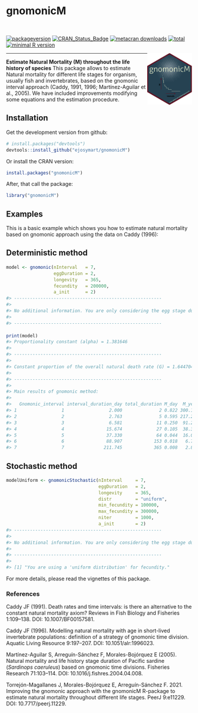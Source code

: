 # gnomonicM

<br>

<!-- badges: start -->

[![packageversion](https://img.shields.io/badge/Package%20version-1.0.1-blue.svg?style=flat-square)](commits/master)
[![CRAN\_Status\_Badge](https://www.r-pkg.org/badges/version/gnomonicM)](https://cran.r-project.org/package=gnomonicM)
[![metacran
downloads](https://cranlogs.r-pkg.org/badges/gnomonicM)](https://cran.rstudio.com/web/packages/gnomonicM/index.html)
[![total](http://cranlogs.r-pkg.org/badges/grand-total/gnomonicM)](https://www.rpackages.io/package/gnomonicM)
[![minimal R
version](https://img.shields.io/badge/R%3E%3D-3.6-6666ff.svg)](https://cran.r-project.org/)

<!-- badges: end -->

<img src='man/figures/gnomonicM_logo.png' align="right" height="140" /></a>

<hr>

**Estimate Natural Mortality (M) throughout the life history of
species** This package allows to estimate Natural mortality for
different life stages for organism, usually fish and invertebrates,
based on the gnomonic interval approach (Caddy, 1991, 1996;
Martínez-Aguilar et al., 2005). We have included improvements modifying
some equations and the estimation procedure.

## Installation

Get the development version from github:

``` r
# install.packages("devtools")
devtools::install_github("ejosymart/gnomonicM")
```

Or install the CRAN version:

``` r
install.packages("gnomonicM")
```

After, that call the package:

``` r
library("gnomonicM")
```

## Examples

This is a basic example which shows you how to estimate natural
mortality based on gnomonic approach using the data on Caddy (1996):

## Deterministic method

``` r
model <- gnomonic(nInterval   = 7, 
                  eggDuration = 2, 
                  longevity   = 365, 
                  fecundity   = 200000, 
                  a_init      = 2)
#> -------------------------------------------------------- 
#> 
#> No additional information. You are only considering the egg stage duration = 2 
#> 
#> --------------------------------------------------------

print(model)
#> Proportionality constant (alpha) = 1.381646 
#> 
#> -------------------------------------------------------- 
#> 
#> Constant proportion of the overall natural death rate (G) = 1.644704 
#> 
#> -------------------------------------------------------- 
#> 
#> Main results of gnomonic method: 
#> 
#>   Gnomonic_interval interval_duration_day total_duration M_day  M_year No_Surv
#> 1                 1                 2.000              2 0.822 300.158   38614
#> 2                 2                 2.763              5 0.595 217.247    7455
#> 3                 3                 6.581             11 0.250  91.217    1439
#> 4                 4                15.674             27 0.105  38.300     278
#> 5                 5                37.330             64 0.044  16.081      54
#> 6                 6                88.907            153 0.018   6.752      10
#> 7                 7               211.745            365 0.008   2.835       2
```

## Stochastic method

``` r
modelUniform <- gnomonicStochastic(nInterval     = 7, 
                                   eggDuration   = 2,
                                   longevity     = 365,
                                   distr         = "uniform", 
                                   min_fecundity = 100000, 
                                   max_fecundity = 300000, 
                                   niter         = 1000, 
                                   a_init        = 2)
#> -------------------------------------------------------- 
#> 
#> No additional information. You are only considering the egg stage duration = 2 
#> 
#> -------------------------------------------------------- 
#> 
#> [1] "You are using a 'uniform distribution' for fecundity."
```

For more details, please read the vignettes of this package.

### References

Caddy JF (1991). Death rates and time intervals: is there an alternative
to the constant natural mortality axiom? Reviews in Fish Biology and
Fisheries 1:109–138. DOI: 10.1007/BF00157581.

Caddy JF (1996). Modelling natural mortality with age in short-lived
invertebrate populations: definition of a strategy of gnomonic time
division. Aquatic Living Resource 9:197–207. DOI: 10.1051/alr:1996023.

Martínez-Aguilar S, Arreguín-Sánchez F, Morales-Bojórquez E (2005).
Natural mortality and life history stage duration of Pacific sardine
(*Sardinops caeruleus*) based on gnomonic time divisions. Fisheries
Research 71:103–114. DOI: 10.1016/j.fishres.2004.04.008.

Torrejón-Magallanes J, Morales-Bojórquez E, Arreguín-Sánchez F. 2021.
Improving the gnomonic approach with the gnomonicM R-package to estimate
natural mortality throughout different life stages. PeerJ 9:e11229. DOI:
10.7717/peerj.11229.
